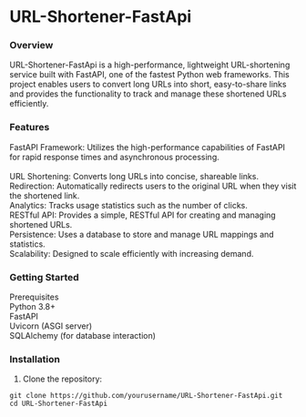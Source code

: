 # URL-Shortener-FastApi
### Overview
URL-Shortener-FastApi is a high-performance, lightweight URL-shortening service built with FastAPI, one of the fastest Python web frameworks. This project enables users to convert long URLs into short, easy-to-share links and provides the functionality to track and manage these shortened URLs efficiently.

### Features
FastAPI Framework: Utilizes the high-performance capabilities of FastAPI for rapid response times and asynchronous processing.<br>  
URL Shortening: Converts long URLs into concise, shareable links.<br>
Redirection: Automatically redirects users to the original URL when they visit the shortened link.<br>
Analytics: Tracks usage statistics such as the number of clicks.<br>
RESTful API: Provides a simple, RESTful API for creating and managing shortened URLs.<br>
Persistence: Uses a database to store and manage URL mappings and statistics.<br>
Scalability: Designed to scale efficiently with increasing demand.

### Getting Started
Prerequisites<br>
Python 3.8+<br>
FastAPI<br>
Uvicorn (ASGI server)<br>
SQLAlchemy (for database interaction)<br>

### Installation
1. Clone the repository:
```
git clone https://github.com/yourusername/URL-Shortener-FastApi.git
cd URL-Shortener-FastApi
```

